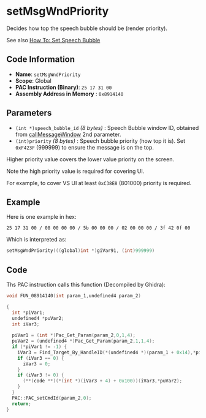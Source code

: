 # setMsgWndPriority

Decides how top the speech bubble should be (render priority).

See also [How To: Set Speech Bubble](./guide/how-to-set-speech-bubble.md)

## Code Information

- **Name**: `setMsgWndPriority`
- **Scope**: Global
- **PAC Instruction (Binary)**: `25 17 31 00`
- **Assembly Address in Memory** : `0x8914140`

## Parameters

- `(int *)speech_bubble_id` *(8 bytes)* : Speech Bubble window ID, obtained from [callMessageWindow](./callmessagewindow.md) 2nd parameter.
- `(int)priority` *(8 bytes)* : Speech bubble priority (how top it is). Set `0xF423F` (999999) to ensure the message is on the top.

Higher priority value covers the lower value priority on the screen.

Note the high priority value is required for covering UI.

For example, to cover VS UI at least `0xC38E8` (801000) priority is required.

## Example

Here is one example in hex:

```25 17 31 00 / 08 00 00 00 / 5b 00 00 00 / 02 00 00 00 / 3f 42 0f 00```

Which is interpreted as:

```c
setMsgWndPriority(((global)int *)giVar91, (int)999999)
```

## Code

Ths PAC instruction calls this function (Decompiled by Ghidra):

```c
void FUN_08914140(int param_1,undefined4 param_2)

{
  int *piVar1;
  undefined4 *puVar2;
  int iVar3;
  
  piVar1 = (int *)Pac_Get_Param(param_2,0,1,4);
  puVar2 = (undefined4 *)Pac_Get_Param(param_2,1,1,4);
  if (*piVar1 != -1) {
    iVar3 = Find_Target_By_HandleID(*(undefined4 *)(param_1 + 0x14),*piVar1,1);
    if (iVar3 == 0) {
      iVar3 = 0;
    }
    if (iVar3 != 0) {
      (**(code **)(*(int *)(iVar3 + 4) + 0x100))(iVar3,*puVar2);
    }
  }
  PAC::PAC_setCmdId(param_2,0);
  return;
}
```

